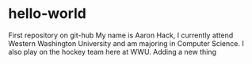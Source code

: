 # hello-world
First repository on git-hub
My name is Aaron Hack, I currently attend Western Washington University and am majoring in Computer Science. I also play on the hockey team here at WWU.
Adding a new thing
